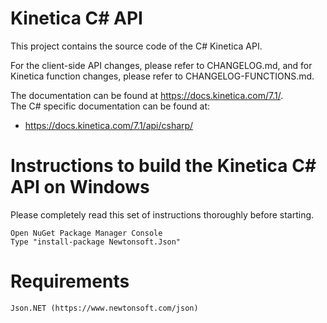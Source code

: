 Kinetica C# API
================

This project contains the source code of the C# Kinetica API.

For the client-side API changes, please refer to CHANGELOG.md, and for Kinetica
function changes, please refer to CHANGELOG-FUNCTIONS.md.

The documentation can be found at https://docs.kinetica.com/7.1/.  
The C# specific documentation can be found at:

*   https://docs.kinetica.com/7.1/api/csharp/


Instructions to build the Kinetica C# API on Windows
====================================================

Please completely read this set of instructions thoroughly before starting.

	Open NuGet Package Manager Console
	Type "install-package Newtonsoft.Json"

Requirements
============

	Json.NET (https://www.newtonsoft.com/json)

